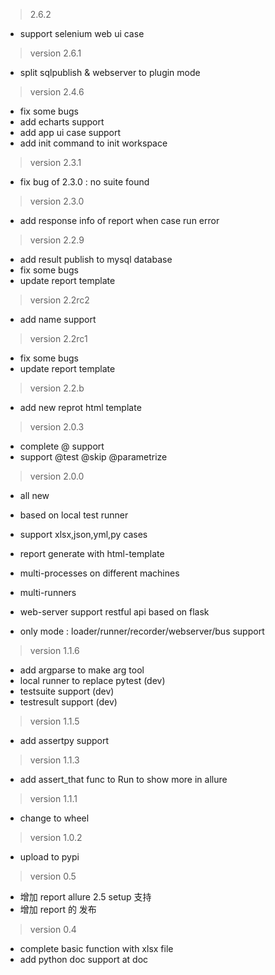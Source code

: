 > 2.6.2

- support selenium web ui case

> version 2.6.1

- split sqlpublish & webserver to plugin mode

> version 2.4.6

- fix some bugs
- add echarts support 
- add app ui case support
- add init command to init workspace

> version 2.3.1

- fix bug of 2.3.0 : no suite found

> version 2.3.0

- add response info of report when case run error

> version 2.2.9

- add result publish to mysql database
- fix some bugs
- update report template

> version 2.2rc2

- add name support

> version 2.2rc1

- fix some bugs
- update report template

> version 2.2.b

- add new reprot html template

> version 2.0.3

- complete @ support
- support @test @skip @parametrize

> version 2.0.0

- all new

- based on local test runner 

- support xlsx,json,yml,py cases

- report generate with html-template

- multi-processes on different machines

- multi-runners

- web-server support restful api based on flask

- only mode : loader/runner/recorder/webserver/bus support



> version 1.1.6
* add argparse to make arg tool
* local runner to replace pytest (dev)
* testsuite support (dev)
* testresult support (dev)

> version 1.1.5
* add assertpy support

> version 1.1.3
* add assert_that func to Run to show more in allure

> version 1.1.1
* change to wheel 

> version 1.0.2
* upload to pypi

> version 0.5
* 增加 report allure 2.5 setup 支持
* 增加 report 的 发布

> version 0.4
* complete basic function with xlsx file 
* add python doc support at doc 